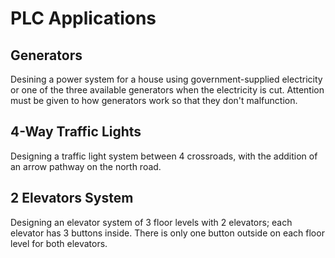 # PLC Applications
## Generators
Desining a power system for a house using government-supplied electricity or one of the three available generators when the electricity is cut. Attention must be given to how generators work so that they don't malfunction.

## 4-Way Traffic Lights
Designing a traffic light system between 4 crossroads, with the addition of an arrow pathway on the north road. 

## 2 Elevators System
Designing an elevator system of 3 floor levels with 2 elevators; each elevator has 3 buttons inside. There is only one button outside on each floor level for both elevators.

